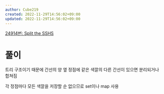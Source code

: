 ```yaml
---
author: Cube219
created: 2022-11-29T14:56:02+09:00
updated: 2022-11-29T14:56:02+09:00
---
```


[24914번: Split the SSHS](https://www.acmicpc.net/problem/24914)

# 풀이

트리 구조이기 때문에 간선의 양 옆 정점에 같은 색깔의 다른 간선이 있으면 분리되거나 합쳐짐

각 정점마다 모든 색깔을 저장할 순 없으므로 set이나 map 사용

